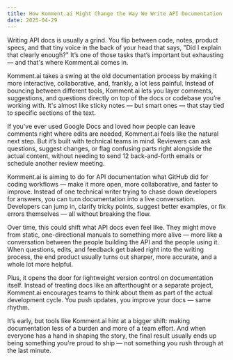 ```yaml
---
title: How Komment.ai Might Change the Way We Write API Documentation
date: 2025-04-29
---
```

Writing API docs is usually a grind. You flip between code, notes, product specs, and that tiny voice in the back of your head that says, "Did I explain that clearly enough?" It’s one of those tasks that’s important but exhausting — and that's where Komment.ai comes in.

Komment.ai takes a swing at the old documentation process by making it more interactive, collaborative, and, frankly, a lot less painful. Instead of bouncing between different tools, Komment.ai lets you layer comments, suggestions, and questions directly on top of the docs or codebase you’re working with. It's almost like sticky notes — but smart ones — that stay tied to specific sections of the text.

If you've ever used Google Docs and loved how people can leave comments right where edits are needed, Komment.ai feels like the natural next step. But it’s built with technical teams in mind. Reviewers can ask questions, suggest changes, or flag confusing parts right alongside the actual content, without needing to send 12 back-and-forth emails or schedule another review meeting.

Komment.ai is aiming to do for API documentation what GitHub did for coding workflows — make it more open, more collaborative, and faster to improve. Instead of one technical writer trying to chase down developers for answers, you can turn documentation into a live conversation. Developers can jump in, clarify tricky points, suggest better examples, or fix errors themselves — all without breaking the flow.

Over time, this could shift what API docs even feel like. They might move from static, one-directional manuals to something more alive — more like a conversation between the people building the API and the people using it. When questions, edits, and feedback get baked right into the writing process, the end product usually turns out sharper, more accurate, and a whole lot more helpful.

Plus, it opens the door for lightweight version control on documentation itself. Instead of treating docs like an afterthought or a separate project, Komment.ai encourages teams to think about them as part of the actual development cycle. You push updates, you improve your docs — same rhythm.

It’s early, but tools like Komment.ai hint at a bigger shift: making documentation less of a burden and more of a team effort. And when everyone has a hand in shaping the story, the final result usually ends up being something you're proud to ship — not something you rush through at the last minute.